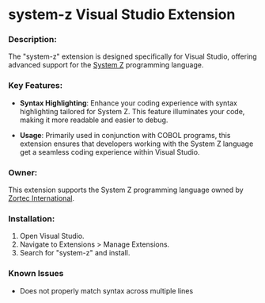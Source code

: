# system-z Visual Studio Extension

### Description:
The "system-z" extension is designed specifically for Visual Studio, offering advanced support for the [System Z](https://www.support.zortec.com/systemz.html) programming language.

### Key Features:

- **Syntax Highlighting**: Enhance your coding experience with syntax highlighting tailored for System Z. This feature illuminates your code, making it more readable and easier to debug.

- **Usage**: Primarily used in conjunction with COBOL programs, this extension ensures that developers working with the System Z language get a seamless coding experience within Visual Studio.

### Owner:
This extension supports the System Z programming language owned by [Zortec International](https://www.support.zortec.com/index.html).

### Installation:

1. Open Visual Studio.
2. Navigate to Extensions > Manage Extensions.
3. Search for "system-z" and install.

### Known Issues

- Does not properly match syntax across multiple lines
